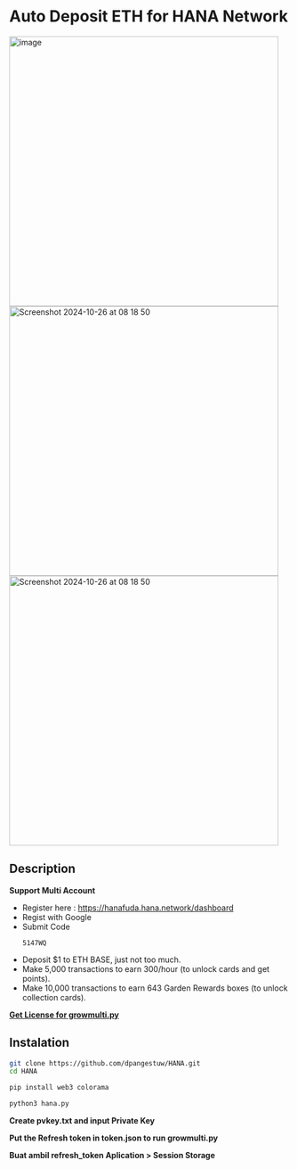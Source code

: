 # Auto Deposit ETH for HANA Network

<img width="484" alt="image" src="https://github.com/user-attachments/assets/6f263d6e-5449-4876-a2d4-b269f04611f6">
<img width="484" alt="Screenshot 2024-10-26 at 08 18 50" src="https://github.com/user-attachments/assets/b4de1819-20a7-48f2-861e-9b9e2d7532b8">
<img width="484" alt="Screenshot 2024-10-26 at 08 18 50" src="https://github.com/user-attachments/assets/1b38166e-54df-4ee8-9dcf-3c929c8ef681">


## Description 
**Support Multi Account** 
- Register here : https://hanafuda.hana.network/dashboard
- Regist with Google
- Submit Code
  ```
  5147WQ
  ```
- Deposit $1 to ETH BASE, just not too much.
- Make 5,000 transactions to earn 300/hour (to unlock cards and get points).
- Make 10,000 transactions to earn 643 Garden Rewards boxes (to unlock collection cards).

[**Get License for growmulti.py**](https://t.me/Laporan_Sayang_bot)

## Instalation
```bash
git clone https://github.com/dpangestuw/HANA.git
cd HANA
```
```bash
pip install web3 colorama
```
```bash
python3 hana.py
```
**Create pvkey.txt and input Private Key**

**Put the Refresh token in token.json to run growmulti.py**

**Buat ambil refresh_token Aplication > Session Storage**
